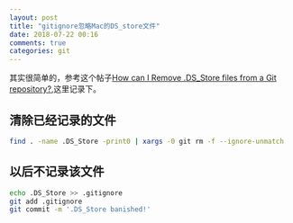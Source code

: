 ```yaml
---
layout: post
title: "gitignore忽略Mac的DS_store文件"
date: 2018-07-22 00:16
comments: true
categories: git
---
```


其实很简单的，参考这个帖子[How can I Remove .DS_Store files from a Git repository?](https://stackoverflow.com/questions/107701/how-can-i-remove-ds-store-files-from-a-git-repository),这里记录下。


<!--more-->

## 清除已经记录的文件

```bash
find . -name .DS_Store -print0 | xargs -0 git rm -f --ignore-unmatch
```

## 以后不记录该文件

```bash
echo .DS_Store >> .gitignore
git add .gitignore
git commit -m '.DS_Store banished!'
```
